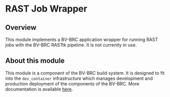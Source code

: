 # RAST Job Wrapper

## Overview

This module implements a BV-BRC application wrapper for running RAST jobs with the BV-BRC RASTtk pipeline. It is not currently in use.

## About this module

This module is a component of the BV-BRC build system. It is designed to fit into the
`dev_container` infrastructure which manages development and production deployment of
the components of the BV-BRC. More documentation is available [here](https://github.com/BV-BRC/dev_container/tree/master/README.md).

